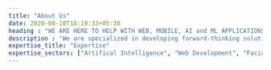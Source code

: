 ```yaml
---
title: "About Us"
date: 2020-08-18T18:19:33+05:30
heading : "WE ARE HERE TO HELP WITH WEB, MOBILE, AI and ML APPLICATIONS"
description : "We are specialized in developing forward-thinking solutions for all types of customers. And we do this by bringing our customers through each phase of the design process with us."
expertise_title: "Expertise"
expertise_sectors: ["Artifical Intelligence", "Web Development", "Facial Recognition", "Frontend Development", "React.js", "REST", "GraphQL"]
---
```

